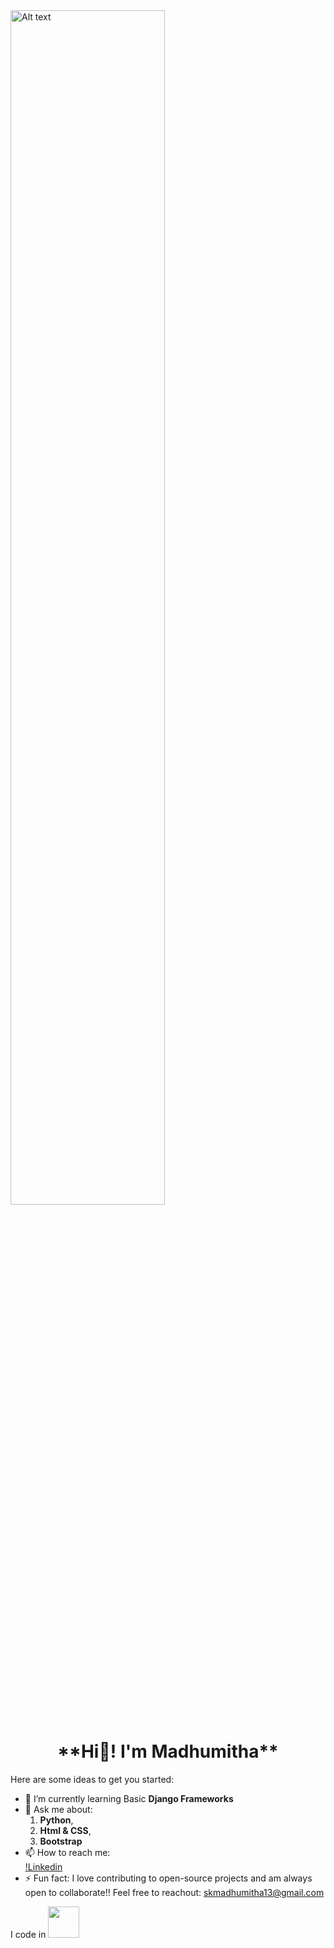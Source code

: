 <img align="center" width="70%" title="a title" alt="Alt text" src="https://cdnb.artstation.com/p/assets/images/images/028/991/999/original/anna-havrylyukh-.gif?1596125112">
<h1 align="center">**Hi👋! I'm Madhumitha**</h1>


Here are some ideas to get you started:

- 🌱 I’m currently learning Basic **Django Frameworks**
- 💬 Ask me about:
  1. **Python**,
  2. **Html & CSS**,
  3. **Bootstrap**
- 📫 How to reach me: <br>[!Linkedin](https://www.linkedin.com/in/madhu-mitha-4958a1311/)
- ⚡ Fun fact: I love contributing to open-source projects and am always open to collaborate!! Feel free to reachout: skmadhumitha13@gmail.com

I code in
<img height="50" width="50" src="https://img.icons8.com/?size=100&id=lXPUSRCongH1&format=png&color=000000"/>





